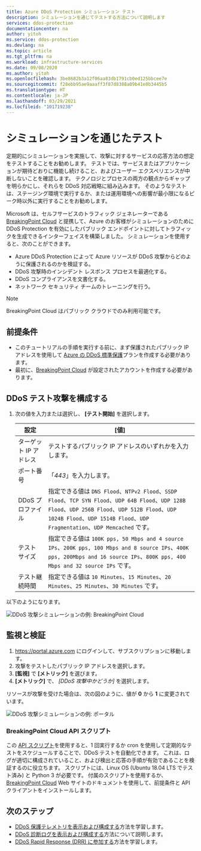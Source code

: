 ```yaml
---
title: Azure DDoS Protection シミュレーション テスト
description: シミュレーションを通じてテストする方法について説明します
services: ddos-protection
documentationcenter: na
author: yitoh
ms.service: ddos-protection
ms.devlang: na
ms.topic: article
ms.tgt_pltfrm: na
ms.workload: infrastructure-services
ms.date: 09/08/2020
ms.author: yitoh
ms.openlocfilehash: 3be8682b3a12f06aa83db1791cb0ed125bbcee7e
ms.sourcegitcommit: f28ebb95ae9aaaff3f87d8388a09b41e0b3445b5
ms.translationtype: HT
ms.contentlocale: ja-JP
ms.lasthandoff: 03/29/2021
ms.locfileid: "101719238"
---
```

# <a name="test-through-simulations"></a>シミュレーションを通じたテスト

定期的にシミュレーションを実施して、攻撃に対するサービスの応答方法の想定をテストすることをお勧めします。 テストでは、サービスまたはアプリケーションが期待どおりに機能し続けること、およびユーザー エクスペリエンスが中断しないことを確認します。 テクノロジとプロセスの両方の観点からギャップを明らかにし、それらを DDoS 対応戦略に組み込みます。 そのようなテストは、ステージング環境で実行するか、または運用環境への影響が最小限になるピーク時以外に実行することをお勧めします。

Microsoft は、セルフサービスのトラフィック ジェネレーターである [BreakingPoint Cloud](https://www.ixiacom.com/products/breakingpoint-cloud) と提携して、Azure のお客様がシミュレーションのために DDoS Protection を有効にしたパブリック エンドポイントに対してトラフィックを生成できるインターフェイスを構築しました。 シミュレーションを使用すると、次のことができます。

- Azure DDoS Protection によって Azure リソースが DDoS 攻撃からどのように保護されるのかを検証する。
- DDoS 攻撃時のインシデント レスポンス プロセスを最適化する。
- DDoS コンプライアンスを文書化する。
- ネットワーク セキュリティ チームのトレーニングを行う。

> [!NOTE]
> BreakingPoint Cloud はパブリック クラウドでのみ利用可能です。

## <a name="prerequisites"></a>前提条件

- このチュートリアルの手順を実行する前に、まず保護されたパブリック IP アドレスを使用して [Azure の DDoS 標準保護](manage-ddos-protection.md)プランを作成する必要があります。
- 最初に、[BreakingPoint Cloud](http://breakingpoint.cloud/) が設定されたアカウントを作成する必要があります。 

## <a name="configure-a-ddos-test-attack"></a>DDoS テスト攻撃を構成する

1. 次の値を入力または選択し、 **[テスト開始]** を選択します。

    |設定        |[値]                                              |
    |---------      |---------                                          |
    |ターゲット IP アドレス           | テストするパブリック IP アドレスのいずれかを入力します。                     |
    |ポート番号   | 「_443_」を入力します。                       |
    |DDoS プロファイル | 指定できる値は `DNS Flood`、`NTPv2 Flood`、`SSDP Flood`、`TCP SYN Flood`、`UDP 64B Flood`、`UDP 128B Flood`、`UDP 256B Flood`、`UDP 512B Flood`、`UDP 1024B Flood`、`UDP 1514B Flood`、`UDP Fragmentation`、`UDP Memcached` です。|
    |テスト サイズ       | 指定できる値は `100K pps, 50 Mbps and 4 source IPs`、`200K pps, 100 Mbps and 8 source IPs`、`400K pps, 200Mbps and 16 source IPs`、`800K pps, 400 Mbps and 32 source IPs` です。                                  |
    |テスト継続時間 | 指定できる値は `10 Minutes`、`15 Minutes`、`20 Minutes`、`25 Minutes`、`30 Minutes` です。|

以下のようになります。

![DDoS 攻撃シミュレーションの例: BreakingPoint Cloud](./media/ddos-attack-simulation/ddos-attack-simulation-example-1.png)

## <a name="monitor-and-validate"></a>監視と検証

1. https://portal.azure.com にログインして、サブスクリプションに移動します。
1. 攻撃をテストしたパブリック IP アドレスを選択します。
1. **[監視]** で **[メトリック]** を選びます。
1. **[メトリック]** で、 _[DDoS 攻撃中かどうか]_ を選択します。

リソースが攻撃を受けた場合は、次の図のように、値が **0** から **1** に変更されています。

![DDoS 攻撃シミュレーションの例: ポータル](./media/ddos-attack-simulation/ddos-attack-simulation-example-2.png)

### <a name="breakingpoint-cloud-api-script"></a>BreakingPoint Cloud API スクリプト

この [API スクリプト](https://aka.ms/ddosbreakingpoint)を使用すると、1 回実行するか cron を使用して定期的なテストをスケジュールすることで、DDoS テストを自動化できます。 これは、ログが適切に構成されていること、および検出と応答の手順が有効であることを検証するのに役立ちます。 スクリプトには、Linux OS (Ubuntu 18.04 LTS でテスト済み) と Python 3 が必要です。 付属のスクリプトを使用するか、[BreakingPoint Cloud](http://breakingpoint.cloud/) Web サイトのドキュメントを使用して、前提条件と API クライアントをインストールします。

## <a name="next-steps"></a>次のステップ

- [DDoS 保護テレメトリを表示および構成する](telemetry.md)方法を学習します。
- [DDoS 診断ログを表示および構成する](diagnostic-logging.md)方法について説明します。
- [DDoS Rapid Response (DRR) に参加する](ddos-rapid-response.md)方法を学習します。

